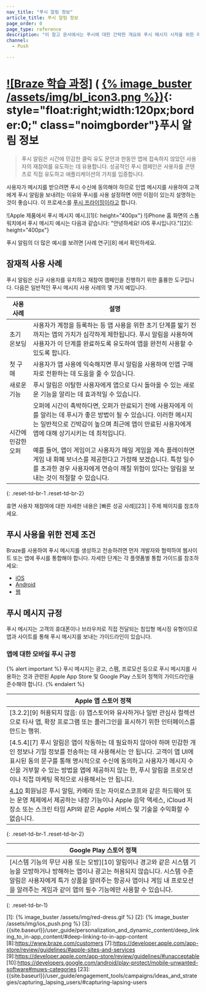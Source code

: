 ```yaml
---
nav_title: "푸시 알림 정보"
article_title: 푸시 알림 정보
page_order: 0
page_type: reference
description: "이 참고 문서에서는 푸시에 대한 간략한 개요와 푸시 메시지 시작을 위한 리소스, 몇 가지 규정 사항을 제공합니다."
channel:
  - Push

---
```


# [![Braze 학습 과정]](https://learning.braze.com/messaging-channels-push) ( [{% image_buster /assets/img/bl_icon3.png %})](https://learning.braze.com/messaging-channels-push){: style="float:right;width:120px;border:0;" class="noimgborder"}푸시 알림 정보

> 푸시 알림은 시간에 민감한 클릭 유도 문안과 한동안 앱에 접속하지 않았던 사용자의 재참여를 유도하는 데 유용합니다. 성공적인 푸시 캠페인은 사용자를 콘텐츠로 직접 유도하고 애플리케이션의 가치를 입증합니다.

사용자가 메시지를 받으려면 푸시 수신에 동의해야 하므로 인앱 메시지를 사용하여 고객에게 푸시 알림을 보내려는 이유와 푸시를 사용 설정하면 어떤 이점이 있는지 설명하는 것이 좋습니다. 이 프로세스를 [푸시 프라이밍이라고]({{site.baseurl}}/user_guide/message_building_by_channel/push/ios/create_push_primer/) 합니다.

![Apple 제품에서 푸시 메시지 예시.][1]{: height="400px"}  ![iPhone 홈 화면의 스톱워치에서 푸시 메시지 예시는 다음과 같습니다: "안녕하세요! iOS 푸시입니다."][2]{: height="400px"}

푸시 알림의 더 많은 예시를 보려면 \[사례 연구][8] 에서 확인하세요.

## 잠재적 사용 사례

푸시 알림은 신규 사용자를 유치하고 재참여 캠페인을 진행하기 위한 훌륭한 도구입니다. 다음은 일반적인 푸시 메시지 사용 사례의 몇 가지 예입니다.

| 사용 사례 | 설명 |
| -------- | ----------- |
| 초기 온보딩 | 사용자가 계정을 등록하는 등 앱 사용을 위한 초기 단계를 밟기 전까지는 앱의 가치가 심각하게 제한됩니다. 푸시 알림을 사용하여 사용자가 이 단계를 완료하도록 유도하여 앱을 완전히 사용할 수 있도록 합니다. |
| 첫 구매 | 사용자가 앱 사용에 익숙해지면 푸시 알림을 사용하여 인앱 구매자로 전환하는 데 도움을 줄 수 있습니다. |
| 새로운 기능 | 푸시 알림은 이탈한 사용자에게 앱으로 다시 돌아올 수 있는 새로운 기능을 알리는 데 효과적일 수 있습니다. |
| 시간에 민감한 오퍼 | 오퍼에 시간이 촉박하다면, 오퍼가 만료되기 전에 사용자에게 이를 알리는 데 푸시가 좋은 방법이 될 수 있습니다. 이러한 메시지는 일반적으로 긴박감이 높으며 최근에 앱이 만료된 사용자에게 앱에 대해 상기시키는 데 최적입니다.<br><br> 예를 들어, 앱이 게임이고 사용자가 매일 게임을 계속 플레이하면 게임 내 화폐 보너스를 제공한다고 가정해 보겠습니다. 특정 일수를 초과한 경우 사용자에게 연승이 깨질 위험이 있다는 알림을 보내는 것이 적절할 수 있습니다. |
{: .reset-td-br-1 .reset-td-br-2}

휴면 사용자 재참여에 대한 자세한 내용은 \[빠른 성공 사례][23] ] 주제 페이지를 참조하세요.

## 푸시 사용을 위한 전제 조건

Braze를 사용하여 푸시 메시지를 생성하고 전송하려면 먼저 개발자와 협력하여 웹사이트 또는 앱에 푸시를 통합해야 합니다. 자세한 단계는 각 플랫폼별 통합 가이드를 참조하세요:

- [iOS]({{site.baseurl}}/developer_guide/platform_integration_guides/swift/push_notifications/integration/)
- [Android]({{site.baseurl}}/developer_guide/platform_integration_guides/android/push_notifications/android/integration/standard_integration/)
- [웹]({{site.baseurl}}/developer_guide/platform_integration_guides/web/push_notifications/integration/)

## 푸시 메시지 규정

푸시 메시지는 고객의 휴대폰이나 브라우저로 직접 전달되는 침입형 메시징 유형이므로 앱과 사이트를 통해 푸시 메시지를 보내는 가이드라인이 있습니다.

### 앱에 대한 모바일 푸시 규정

{% alert important %}
푸시 메시지는 광고, 스팸, 프로모션 등으로 푸시 메시지를 사용하는 것과 관련된 Apple App Store 및 Google Play 스토어 정책의 가이드라인을 준수해야 합니다.
{% endalert %}

|Apple 앱 스토어 정책|
|---|
|\[3.2.2][9] 허용되지 않음: (i) 앱스토어와 유사하거나 일반 관심사 컬렉션으로 타사 앱, 확장 프로그램 또는 플러그인을 표시하기 위한 인터페이스를 만드는 행위.| 
|\[4.5.4][7] 푸시 알림은 앱이 작동하는 데 필요하지 않아야 하며 민감한 개인 정보나 기밀 정보를 전송하는 데 사용해서는 안 됩니다. 고객이 앱 UI에 표시된 동의 문구를 통해 명시적으로 수신에 동의하고 사용자가 메시지 수신을 거부할 수 있는 방법을 앱에 제공하지 않는 한, 푸시 알림을 프로모션이나 직접 마케팅 목적으로 사용해서는 안 됩니다.|
|[4.10](https://developer.apple.com/app-store/review/guidelines/#monetizing-built-in-capabilities) 회원님은 푸시 알림, 카메라 또는 자이로스코프와 같은 하드웨어 또는 운영 체제에서 제공하는 내장 기능이나 Apple 음악 액세스, iCloud 저장소 또는 스크린 타임 API와 같은 Apple 서비스 및 기술을 수익화할 수 없습니다.|
{: .reset-td-br-1 .reset-td-br-2}

|Google Play 스토어 정책|
|---|
|\[시스템 기능의 무단 사용 또는 모방][10] 알림이나 경고와 같은 시스템 기능을 모방하거나 방해하는 앱이나 광고는 허용되지 않습니다. 시스템 수준 알림은 사용자에게 특가 상품을 알려주는 항공사 앱이나 게임 내 프로모션을 알려주는 게임과 같이 앱의 필수 기능에만 사용할 수 있습니다.|
{: .reset-td-br-1}

[1]: {% image_buster /assets/img/red-dress.gif %}
[2]: {% image_buster /assets/img/ios_push.png %}
[3]: {{site.baseurl}}/user_guide/personalization_and_dynamic_content/deep_linking_to_in-app_content/#deep-linking-to-in-app-content
[8]:https://www.braze.com/customers
[7]:https://developer.apple.com/app-store/review/guidelines/#apple-sites-and-services
[9]:https://developer.apple.com/app-store/review/guidelines/#unacceptable
[10]:https://developers.google.com/android/play-protect/mobile-unwanted-software#muws-categories
[23]: {{site.baseurl}}/user_guide/engagement_tools/campaigns/ideas_and_strategies/capturing_lapsing_users/#capturing-lapsing-users
